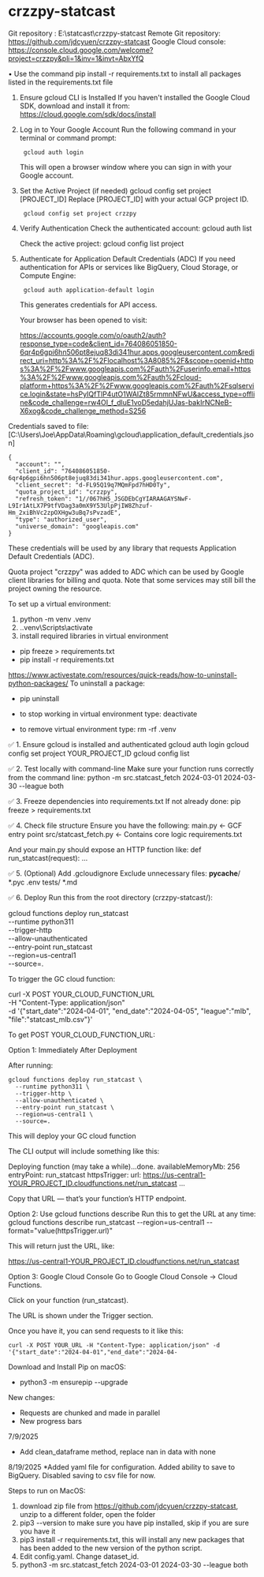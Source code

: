 # crzzpy-statcast

Git repository : 		E:\statcast\crzzpy-statcast
Remote Git repository:	https://github.com/jdcyuen/crzzpy-statcast
Google Cloud console:   https://console.cloud.google.com/welcome?project=crzzpy&pli=1&inv=1&invt=AbxYfQ



• Use the command pip install -r requirements.txt to install all packages listed in the requirements.txt file

1. Ensure gcloud CLI is Installed
	If you haven't installed the Google Cloud SDK, download and install it from:
	https://cloud.google.com/sdk/docs/install

2. Log in to Your Google Account
	Run the following command in your terminal or command prompt:

		gcloud auth login

    This will open a browser window where you can sign in with your Google account.

3. Set the Active Project (if needed)
		gcloud config set project [PROJECT_ID] Replace [PROJECT_ID] with your actual GCP project ID.

        gcloud config set project crzzpy
        

4. Verify Authentication
	Check the authenticated account:
		gcloud auth list
		
	Check the active project:
		gcloud config list project

5. Authenticate for Application Default Credentials (ADC)
    If you need authentication for APIs or services like BigQuery, Cloud Storage, or Compute Engine:

		gcloud auth application-default login
		
    This generates credentials for API access.


    Your browser has been opened to visit:

    https://accounts.google.com/o/oauth2/auth?response_type=code&client_id=764086051850-6qr4p6gpi6hn506pt8ejuq83di341hur.apps.googleusercontent.com&redirect_uri=http%3A%2F%2Flocalhost%3A8085%2F&scope=openid+https%3A%2F%2Fwww.googleapis.com%2Fauth%2Fuserinfo.email+https%3A%2F%2Fwww.googleapis.com%2Fauth%2Fcloud-platform+https%3A%2F%2Fwww.googleapis.com%2Fauth%2Fsqlservice.login&state=hsPyIQfTlP4utO1WAIZt85rmmnNFwU&access_type=offline&code_challenge=rw4OI_f_dluE1voD5edahjUJas-bakIrNCNeB-X6xog&code_challenge_method=S256


Credentials saved to file: [C:\Users\Joe\AppData\Roaming\gcloud\application_default_credentials.json]

```
{
  "account": "",
  "client_id": "764086051850-6qr4p6gpi6hn506pt8ejuq83di341hur.apps.googleusercontent.com",
  "client_secret": "d-FL95Q19q7MQmFpd7hHD0Ty",
  "quota_project_id": "crzzpy",
  "refresh_token": "1//067hH5_JSGDEbCgYIARAAGAYSNwF-L9Ir1AtLX7P9tfVDag3a0mX9Y53UlpPjIW8Zhzuf-Hm_2xiBhVc2zpOXHgw3uBq7sPvzadE",
  "type": "authorized_user",
  "universe_domain": "googleapis.com"
}
```

These credentials will be used by any library that requests Application Default Credentials (ADC).

Quota project "crzzpy" was added to ADC which can be used by Google client libraries for billing and quota. Note that some services may still bill the project owning the resource.

To set up a virtual environment:
1. python -m venv .venv
2. .\.venv\Scripts\activate
3. install required libraries in virtual environment

* pip freeze > requirements.txt
* pip install -r requirements.txt

https://www.activestate.com/resources/quick-reads/how-to-uninstall-python-packages/
To uninstall a package: 

* pip uninstall <packagename>

* to stop working in virtual environment type: deactivate
* to remove virtual environment type: rm -rf .venv

✅ 1. Ensure gcloud is installed and authenticated
gcloud auth login
gcloud config set project YOUR_PROJECT_ID
gcloud config list

✅ 2. Test locally with command-line
Make sure your function runs correctly from the command line:
python -m src.statcast_fetch 2024-03-01 2024-03-30 --league both

✅ 3. Freeze dependencies into requirements.txt
If not already done:
pip freeze > requirements.txt

✅ 4. Check file structure
Ensure you have the following:
main.py                 ← GCF entry point
src/statcast_fetch.py   ← Contains core logic
requirements.txt

And your main.py should expose an HTTP function like:
def run_statcast(request): ...

✅ 5. (Optional) Add .gcloudignore
Exclude unnecessary files:
__pycache__/
*.pyc
.env
tests/
*.md

✅ 6. Deploy
Run this from the root directory (crzzpy-statcast/):

gcloud functions deploy run_statcast \
  --runtime python311 \
  --trigger-http \
  --allow-unauthenticated \
  --entry-point run_statcast \
  --region=us-central1 \
  --source=.


To trigger the GC cloud function:

curl -X POST YOUR_CLOUD_FUNCTION_URL \
  -H "Content-Type: application/json" \
  -d '{"start_date":"2024-04-01", "end_date":"2024-04-05", "league":"mlb", "file":"statcast_mlb.csv"}'


To get POST YOUR_CLOUD_FUNCTION_URL:

 Option 1: Immediately After Deployment

  After running:

    gcloud functions deploy run_statcast \
      --runtime python311 \
      --trigger-http \
      --allow-unauthenticated \
      --entry-point run_statcast \
      --region=us-central1 \
      --source=.
  This will deploy your GC cloud function

  The CLI output will include something like this:

  Deploying function (may take a while)...done.
  availableMemoryMb: 256
  entryPoint: run_statcast
  httpsTrigger:
    url: https://us-central1-YOUR_PROJECT_ID.cloudfunctions.net/run_statcast
  ...


  Copy that URL — that’s your function’s HTTP endpoint.

Option 2: Use gcloud functions describe
  Run this to get the URL at any time:
    gcloud functions describe run_statcast --region=us-central1 --format="value(httpsTrigger.url)"

  This will return just the URL, like:

  https://us-central1-YOUR_PROJECT_ID.cloudfunctions.net/run_statcast


Option 3: Google Cloud Console
  Go to Google Cloud Console → Cloud Functions.

  Click on your function (run_statcast).

  The URL is shown under the Trigger section.

  Once you have it, you can send requests to it like this:

    curl -X POST YOUR_URL -H "Content-Type: application/json" -d '{"start_date":"2024-04-01","end_date":"2024-04-



Download and Install Pip on macOS:

* python3 -m ensurepip --upgrade

New changes:

* Requests are chunked and made in parallel
* New progress bars

7/9/2025
* Add clean_dataframe method, replace nan in data with none

8/19/2025
*Added yaml file for configuration. Added ability to save to BigQuery. Disabled saving to csv file for now.


Steps to run on MacOS:

1. download zip file from https://github.com/jdcyuen/crzzpy-statcast, unzip to a different folder, open the folder
2. pip3 --version to make sure you have pip installed, skip if you are sure you have it
3. pip3 install -r requirements.txt,  this will install any new packages that has been added to the new version of the python script.
3. Edit config.yaml. Change dataset_id.
4. python3 -m src.statcast_fetch 2024-03-01 2024-03-30 --league both

















